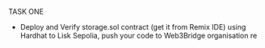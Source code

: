 TASK ONE

- Deploy and Verify storage.sol contract (get it from Remix IDE) using Hardhat to Lisk Sepolia, push your code to Web3Bridge organisation re

